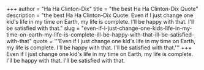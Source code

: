 +++
author = "Ha Ha Clinton-Dix"
title = "the best Ha Ha Clinton-Dix Quote"
description = "the best Ha Ha Clinton-Dix Quote: Even if I just change one kid's life in my time on Earth, my life is complete. I'll be happy with that. I'll be satisfied with that."
slug = "even-if-i-just-change-one-kids-life-in-my-time-on-earth-my-life-is-complete-ill-be-happy-with-that-ill-be-satisfied-with-that"
quote = '''Even if I just change one kid's life in my time on Earth, my life is complete. I'll be happy with that. I'll be satisfied with that.'''
+++
Even if I just change one kid's life in my time on Earth, my life is complete. I'll be happy with that. I'll be satisfied with that.

